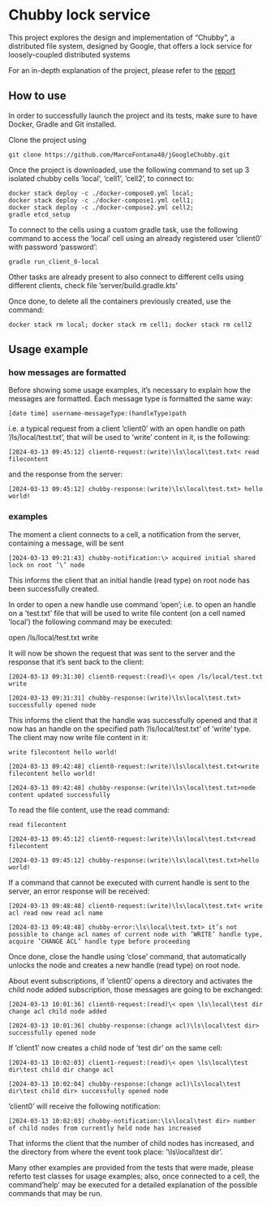 # Chubby lock service

This project explores the design and implementation of “Chubby”, a distributed
file system, designed by Google, that offers a lock service for loosely-coupled distributed systems

For an in-depth explanation of the project, please refer to the [report](./report_googleChubby.pdf)
## How to use

In order to successfully launch the project and its tests, make sure to have
Docker, Gradle and Git installed.

Clone the project using

```shell
git clone https://github.com/MarcoFontana48/jGoogleChubby.git
```

Once the project is downloaded, use the following command to set up 3 isolated
chubby cells ’local’, ’cell1’, ’cell2’, to connect to:

```shell
docker stack deploy -c ./docker-compose0.yml local;
docker stack deploy -c ./docker-compose1.yml cell1;
docker stack deploy -c ./docker-compose2.yml cell2;
gradle etcd_setup
```

To connect to the cells using a custom gradle task, use the following command
to access the ’local’ cell using an already registered user ’client0’ with password
’password’:
    
```shell
gradle run_client_0-local
```

Other tasks are already present to also connect to different cells using different
clients, check file ’server/build.gradle.kts’

Once done, to delete all the containers previously created, use the command:

```shell
docker stack rm local; docker stack rm cell1; docker stack rm cell2
```

## Usage example
### how messages are formatted
Before showing some usage examples, it’s necessary to explain how the messages
are formatted. Each message type is formatted the same way:

`[date time] username-messageType:(handleType)path`

i.e. a typical request from a client ’client0’ with an open handle on path ’/ls/local/test.txt’, that will be used to ’write’ content in it, is the following:

`[2024-03-13 09:45:12] client0-request:(write)\ls\local\test.txt< read filecontent`

and the response from the server:

`[2024-03-13 09:45:12] chubby-response:(write)\ls\local\test.txt> hello world!`

### examples
The moment a client connects to a cell, a notification from the server, containing a message, will be sent

`[2024-03-13 09:21:43] chubby-notification:\> acquired initial shared lock on root ’\’ node`

This informs the client that an initial handle (read type) on root node has been successfully created.

In order to open a new handle use command ’open’;
i.e. to open an handle on a ’test.txt’ file that will be used to write file content (on a cell named ’local’) the following command may be executed:

open /ls/local/test.txt write

It will now be shown the request that was sent to the server and the response
that it’s sent back to the client:

`[2024-03-13 09:31:30] client0-request:(read)\< open /ls/local/test.txt write`

`[2024-03-13 09:31:31] chubby-response:(write)\ls\local\test.txt> successfully opened node`

This informs the client that the handle was successfully opened and that it now has an handle on the specified path ’/ls/local/test.txt’ of ’write’ type.
The client may now write file content in it:

`write filecontent hello world!`

`[2024-03-13 09:42:48] client0-request:(write)\ls\local\test.txt<write filecontent hello world!`

`[2024-03-13 09:42:48] chubby-response:(write)\ls\local\test.txt>node content updated successfully`

To read the file content, use the read command:

`read filecontent`

`[2024-03-13 09:45:12] client0-request:(write)\ls\local\test.txt<read filecontent`

`[2024-03-13 09:45:12] chubby-response:(write)\ls\local\test.txt>hello world!`

If a command that cannot be executed with current handle is sent to the server, an error response will be received:

`[2024-03-13 09:48:48] client0-request:(write)\ls\local\test.txt< write acl read new read acl name`

`[2024-03-13 09:48:48] chubby-error:\ls\local\test.txt> it’s not possible to change acl names of current node with ’WRITE’ handle type, acquire ’CHANGE ACL’ handle type before proceeding`

Once done, close the handle using ’close’ command, that automatically unlocks
the node and creates a new handle (read type) on root node.

About event subscriptions, if ’client0’ opens a directory and activates the
child node added subscription, those messages are going to be exchanged:

`[2024-03-13 10:01:36] client0-request:(read)\< open \ls\local\test dir change acl child node added`

`[2024-03-13 10:01:36] chubby-response:(change acl)\ls\local\test dir> successfully opened node`

If ’client1’ now creates a child node of ’test dir’ on the same cell:

`[2024-03-13 10:02:03] client1-request:(read)\< open \ls\local\test dir\test child dir change acl`

`[2024-03-13 10:02:04] chubby-response:(change acl)\ls\local\test dir\test child dir> successfully opened node`

’client0’ will receive the following notification:

`[2024-03-13 10:02:03] chubby-notification:\ls\local\test dir> number of child nodes from currently held node has increased`

That informs the client that the number of child nodes has increased, and the directory from where the event took place: ’\ls\local\test dir’.

Many other examples are provided from the tests that were made, please referto test classes for usage examples; also, once connected to a cell, the command’help’ may be executed for a detailed explanation of the possible commands that may be run.
